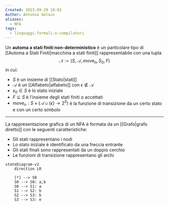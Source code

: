 ```yaml
---
Created: 2023-09-29 10:02
Author: Antonio Gelain
aliases:
  - NFA
tags:
  - linguaggi-formali-e-compilatori
---
```


Un **automa a stati finiti non-deterministico** è un particolare tipo di [[Automa a Stati Finiti|macchina a stati finiti]] rappresentabile con una tupla
$$\mathcal{N} := (S, \mathcal{A}, \text{move}_{n}, S_{0}, F)$$
in cui:
- $S$ è un insieme di [[Stato|stati]]
- $\mathcal{A}$ è un [[Alfabeto|alfabeto]] con $\epsilon \notin \mathcal{A}$
- $s_{0} \in S$ è lo stato iniziale
- $F \subseteq S$ è l'insieme degli stati finiti o accettati
- $\text{move}_{n} : S \times (\mathcal{A} \cup \{ \epsilon \} \rightarrow 2^{S})$ è la funzione di transizione da un certo stato e con un certo simbolo

---

La rappresentazione grafica di un NFA è formata da un [[Grafo|grafo diretto]] con le seguenti caratteristiche:
- Gli stati rappresentano i nodi
- Lo stato iniziale è identificato da una freccia entrante
- Gli stati finali sono rappresentati da un doppio cerchio
- Le funzioni di transizione rappresentano gli archi

```mermaid
stateDiagram-v2
    direction LR
    
    [*] --> S0
    S0 --> S0: a,b
    S0 --> S1: a
    S1 --> S2: b
    S2 --> S3: b
    S3 --> S3: e
```
